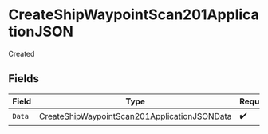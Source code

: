 # CreateShipWaypointScan201ApplicationJSON

Created


## Fields

| Field                                                                                                                   | Type                                                                                                                    | Required                                                                                                                | Description                                                                                                             |
| ----------------------------------------------------------------------------------------------------------------------- | ----------------------------------------------------------------------------------------------------------------------- | ----------------------------------------------------------------------------------------------------------------------- | ----------------------------------------------------------------------------------------------------------------------- |
| `Data`                                                                                                                  | [CreateShipWaypointScan201ApplicationJSONData](../../models/operations/createshipwaypointscan201applicationjsondata.md) | :heavy_check_mark:                                                                                                      | N/A                                                                                                                     |